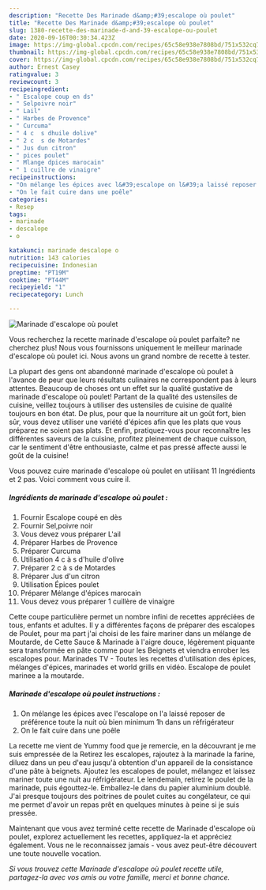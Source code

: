 ```yaml
---
description: "Recette Des Marinade d&amp;#39;escalope où poulet"
title: "Recette Des Marinade d&amp;#39;escalope où poulet"
slug: 1380-recette-des-marinade-d-and-39-escalope-ou-poulet
date: 2020-09-16T00:30:34.423Z
image: https://img-global.cpcdn.com/recipes/65c58e938e7808bd/751x532cq70/marinade-descalope-ou-poulet-photo-principale-de-la-recette.jpg
thumbnail: https://img-global.cpcdn.com/recipes/65c58e938e7808bd/751x532cq70/marinade-descalope-ou-poulet-photo-principale-de-la-recette.jpg
cover: https://img-global.cpcdn.com/recipes/65c58e938e7808bd/751x532cq70/marinade-descalope-ou-poulet-photo-principale-de-la-recette.jpg
author: Ernest Casey
ratingvalue: 3
reviewcount: 3
recipeingredient:
- " Escalope coup en ds"
- " Selpoivre noir"
- " Lail"
- " Harbes de Provence"
- " Curcuma"
- " 4 c  s dhuile dolive"
- " 2 c  s de Motardes"
- " Jus dun citron"
- " pices poulet"
- " Mlange dpices marocain"
- " 1 cuillre de vinaigre"
recipeinstructions:
- "On mélange les épices avec l&#39;escalope on l&#39;a laissé reposer de préférence toute la nuit où bien minimum 1h dans un réfrigérateur"
- "On le fait cuire dans une poêle"
categories:
- Resep
tags:
- marinade
- descalope
- o

katakunci: marinade descalope o 
nutrition: 143 calories
recipecuisine: Indonesian
preptime: "PT19M"
cooktime: "PT44M"
recipeyield: "1"
recipecategory: Lunch

---
```



![Marinade d&#39;escalope où poulet](https://img-global.cpcdn.com/recipes/65c58e938e7808bd/751x532cq70/marinade-descalope-ou-poulet-photo-principale-de-la-recette.jpg)

Vous recherchez la recette marinade d&#39;escalope où poulet parfaite? ne cherchez plus! Nous vous fournissons uniquement le meilleur marinade d&#39;escalope où poulet ici. Nous avons un grand nombre de recette à tester.

La plupart des gens ont abandonné marinade d&#39;escalope où poulet à l'avance de peur que leurs résultats culinaires ne correspondent pas à leurs attentes. Beaucoup de choses ont un effet sur la qualité gustative de marinade d&#39;escalope où poulet! Partant de la qualité des ustensiles de cuisine, veillez toujours à utiliser des ustensiles de cuisine de qualité toujours en bon état. De plus, pour que la nourriture ait un goût fort, bien sûr, vous devez utiliser une variété d'épices afin que les plats que vous préparez ne soient pas plats. Et enfin, pratiquez-vous pour reconnaître les différentes saveurs de la cuisine, profitez pleinement de chaque cuisson, car le sentiment d'être enthousiaste, calme et pas pressé affecte aussi le goût de la cuisine!

<!--inarticleads1-->

Vous pouvez cuire marinade d&#39;escalope où poulet en utilisant 11 Ingrédients et 2 pas. Voici comment vous cuire il.

##### Ingrédients de marinade d&#39;escalope où poulet :

1. Fournir  Escalope coupé en dès
1. Fournir  Sel,poivre noir
1. Vous devez vous préparer  L&#39;ail
1. Préparer  Harbes de Provence
1. Préparer  Curcuma
1. Utilisation  4 c à s d&#39;huile d&#39;olive
1. Préparer  2 c à s de Motardes
1. Préparer  Jus d&#39;un citron
1. Utilisation  Épices poulet
1. Préparer  Mélange d&#39;épices marocain
1. Vous devez vous préparer  1 cuillère de vinaigre


Cette coupe particulière permet un nombre infini de recettes appréciées de tous, enfants et adultes. Il y a différentes façons de préparer des escalopes de Poulet, pour ma part j&#39;ai choisi de les faire mariner dans un mélange de Moutarde, de Cette Sauce &amp; Marinade à l&#39;aigre douce, légèrement piquante sera transformée en pâte comme pour les Beignets et viendra enrober les escalopes pour. Marinades TV - Toutes les recettes d&#39;utilisation des épices, mélanges d&#39;épices, marinades et world grills en vidéo. Escalope de poulet marinee a la moutarde. 

<!--inarticleads2-->

##### Marinade d&#39;escalope où poulet instructions :

1. On mélange les épices avec l&#39;escalope on l&#39;a laissé reposer de préférence toute la nuit où bien minimum 1h dans un réfrigérateur
1. On le fait cuire dans une poêle


La recette me vient de Yummy food que je remercie, en la découvrant je me suis empressée de la Retirez les escalopes, rajoutez à la marinade la farine, diluez dans un peu d&#39;eau jusqu&#39;à obtention d&#39;un appareil de la consistance d&#39;une pâte à beignets. Ajoutez les escalopes de poulet, mélangez et laissez mariner toute une nuit au réfrigérateur. Le lendemain, retirez le poulet de la marinade, puis égouttez-le. Emballez-le dans du papier aluminium doublé. J&#39;ai presque toujours des poitrines de poulet cuites au congélateur, ce qui me permet d&#39;avoir un repas prêt en quelques minutes à peine si je suis pressée. 

<!--inarticleads1-->

<p>
Maintenant que vous avez terminé cette recette de Marinade d&#39;escalope où poulet, explorez actuellement les recettes, appliquez-la et appréciez également. Vous ne le reconnaissez jamais - vous avez peut-être découvert une toute nouvelle vocation.
</p>

<p>
<i>Si vous trouvez cette Marinade d&#39;escalope où poulet recette utile, partagez-la avec vos amis ou votre famille, merci et bonne chance.</i>
</p>
